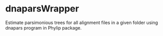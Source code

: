 # dnaparsWrapper
Estimate parsimonious trees for all alignment files in a given folder using dnapars program in Phylip package.
